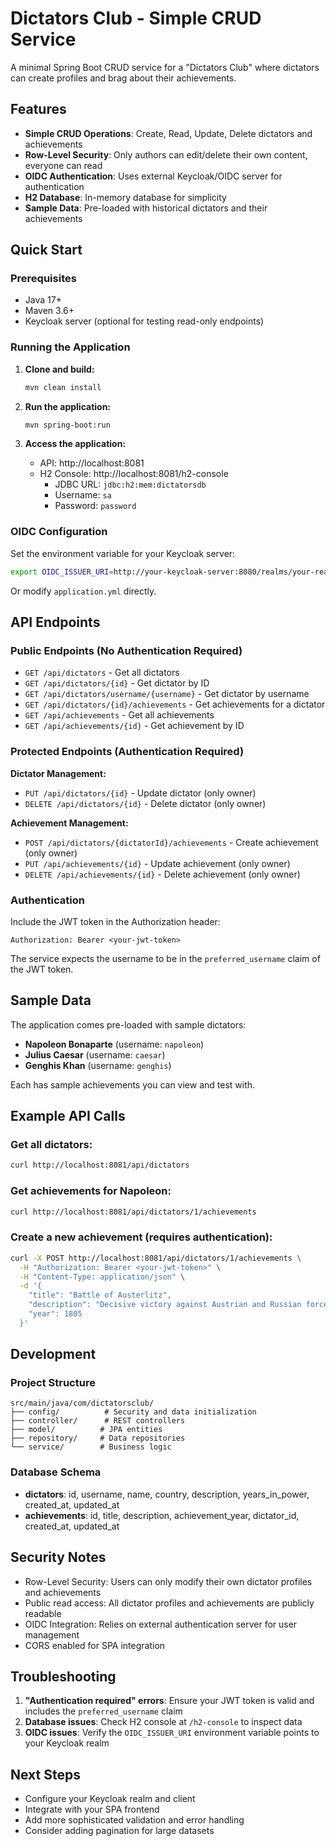 # Dictators Club - Simple CRUD Service

A minimal Spring Boot CRUD service for a "Dictators Club" where dictators can create profiles and brag about their achievements.

## Features

- **Simple CRUD Operations**: Create, Read, Update, Delete dictators and achievements
- **Row-Level Security**: Only authors can edit/delete their own content, everyone can read
- **OIDC Authentication**: Uses external Keycloak/OIDC server for authentication
- **H2 Database**: In-memory database for simplicity
- **Sample Data**: Pre-loaded with historical dictators and their achievements

## Quick Start

### Prerequisites
- Java 17+
- Maven 3.6+
- Keycloak server (optional for testing read-only endpoints)

### Running the Application

1. **Clone and build:**
   ```bash
   mvn clean install
   ```

2. **Run the application:**
   ```bash
   mvn spring-boot:run
   ```

3. **Access the application:**
   - API: http://localhost:8081
   - H2 Console: http://localhost:8081/h2-console
     - JDBC URL: `jdbc:h2:mem:dictatorsdb`
     - Username: `sa`
     - Password: `password`

### OIDC Configuration

Set the environment variable for your Keycloak server:
```bash
export OIDC_ISSUER_URI=http://your-keycloak-server:8080/realms/your-realm
```

Or modify `application.yml` directly.

## API Endpoints

### Public Endpoints (No Authentication Required)

- `GET /api/dictators` - Get all dictators
- `GET /api/dictators/{id}` - Get dictator by ID
- `GET /api/dictators/username/{username}` - Get dictator by username
- `GET /api/dictators/{id}/achievements` - Get achievements for a dictator
- `GET /api/achievements` - Get all achievements
- `GET /api/achievements/{id}` - Get achievement by ID

### Protected Endpoints (Authentication Required)

**Dictator Management:**
- `PUT /api/dictators/{id}` - Update dictator (only owner)
- `DELETE /api/dictators/{id}` - Delete dictator (only owner)

**Achievement Management:**
- `POST /api/dictators/{dictatorId}/achievements` - Create achievement (only owner)
- `PUT /api/achievements/{id}` - Update achievement (only owner)
- `DELETE /api/achievements/{id}` - Delete achievement (only owner)

### Authentication

Include the JWT token in the Authorization header:
```
Authorization: Bearer <your-jwt-token>
```

The service expects the username to be in the `preferred_username` claim of the JWT token.

## Sample Data

The application comes pre-loaded with sample dictators:
- **Napoleon Bonaparte** (username: `napoleon`)
- **Julius Caesar** (username: `caesar`)
- **Genghis Khan** (username: `genghis`)

Each has sample achievements you can view and test with.

## Example API Calls

### Get all dictators:
```bash
curl http://localhost:8081/api/dictators
```

### Get achievements for Napoleon:
```bash
curl http://localhost:8081/api/dictators/1/achievements
```

### Create a new achievement (requires authentication):
```bash
curl -X POST http://localhost:8081/api/dictators/1/achievements \
  -H "Authorization: Bearer <your-jwt-token>" \
  -H "Content-Type: application/json" \
  -d '{
    "title": "Battle of Austerlitz",
    "description": "Decisive victory against Austrian and Russian forces",
    "year": 1805
  }'
```

## Development

### Project Structure
```
src/main/java/com/dictatorsclub/
├── config/          # Security and data initialization
├── controller/      # REST controllers
├── model/          # JPA entities
├── repository/     # Data repositories
└── service/        # Business logic
```

### Database Schema
- **dictators**: id, username, name, country, description, years_in_power, created_at, updated_at
- **achievements**: id, title, description, achievement_year, dictator_id, created_at, updated_at

## Security Notes

- Row-Level Security: Users can only modify their own dictator profiles and achievements
- Public read access: All dictator profiles and achievements are publicly readable
- OIDC Integration: Relies on external authentication server for user management
- CORS enabled for SPA integration

## Troubleshooting

1. **"Authentication required" errors**: Ensure your JWT token is valid and includes the `preferred_username` claim
2. **Database issues**: Check H2 console at `/h2-console` to inspect data
3. **OIDC issues**: Verify the `OIDC_ISSUER_URI` environment variable points to your Keycloak realm

## Next Steps

- Configure your Keycloak realm and client
- Integrate with your SPA frontend
- Add more sophisticated validation and error handling
- Consider adding pagination for large datasets
